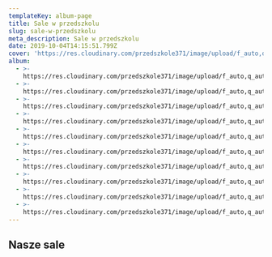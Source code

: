 ```yaml
---
templateKey: album-page
title: Sale w przedszkolu
slug: sale-w-przedszkolu
meta_description: Sale w przedszkolu
date: 2019-10-04T14:15:51.799Z
cover: 'https://res.cloudinary.com/przedszkole371/image/upload/f_auto,q_auto/c_fill,w_1200/v1570198519/Zdj%C4%99cia%20przedszkola/Sale/DSC00058_resize_zq68gm.jpg'
album:
  - >-
    https://res.cloudinary.com/przedszkole371/image/upload/f_auto,q_auto/c_fill,w_1200/v1570198520/Zdj%C4%99cia%20przedszkola/Sale/DSC00069_resize_il2zg8.jpg
  - >-
    https://res.cloudinary.com/przedszkole371/image/upload/f_auto,q_auto/c_fill,w_1200/v1570198519/Zdj%C4%99cia%20przedszkola/Sale/DSC00076_resize_oldpup.jpg
  - >-
    https://res.cloudinary.com/przedszkole371/image/upload/f_auto,q_auto/c_fill,w_1200/v1570198519/Zdj%C4%99cia%20przedszkola/Sale/DSC00067_resize_yazyai.jpg
  - >-
    https://res.cloudinary.com/przedszkole371/image/upload/f_auto,q_auto/c_fill,w_1200/v1570198519/Zdj%C4%99cia%20przedszkola/Sale/DSC00071_resize_uypf00.jpg
  - >-
    https://res.cloudinary.com/przedszkole371/image/upload/f_auto,q_auto/c_fill,w_1200/v1570198519/Zdj%C4%99cia%20przedszkola/Sale/DSC00058_resize_zq68gm.jpg
  - >-
    https://res.cloudinary.com/przedszkole371/image/upload/f_auto,q_auto/c_fill,w_1200/v1570198519/Zdj%C4%99cia%20przedszkola/Sale/DSC00062_resize_tnu9em.jpg
  - >-
    https://res.cloudinary.com/przedszkole371/image/upload/f_auto,q_auto/c_fill,w_1200/v1570198519/Zdj%C4%99cia%20przedszkola/Sale/DSC00065_resize_ojlad8.jpg
  - >-
    https://res.cloudinary.com/przedszkole371/image/upload/f_auto,q_auto/c_fill,w_1200/v1570198519/Zdj%C4%99cia%20przedszkola/Sale/DSC00055_resize_nidrli.jpg
  - >-
    https://res.cloudinary.com/przedszkole371/image/upload/f_auto,q_auto/c_fill,w_1200/v1570198518/Zdj%C4%99cia%20przedszkola/Sale/DSC00050_resize_k8zm4r.jpg
  - >-
    https://res.cloudinary.com/przedszkole371/image/upload/f_auto,q_auto/c_fill,w_1200/v1570198518/Zdj%C4%99cia%20przedszkola/Sale/DSC00061_resize_vgprec.jpg
---
```

## Nasze sale
